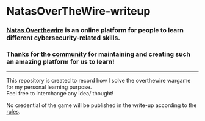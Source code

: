 # NatasOverTheWire-writeup

### [Natas Overthewire](https://overthewire.org/wargames/natas/) is an online platform for people to learn different cybersecurity-related skills. <br>
### Thanks for the [community](https://overthewire.org/information/staff.html) for maintaining and creating such an amazing platform for us to learn! <br>
------

This repository is created to record how I solve the overthewire wargame for my personal learning purpose. <br>
Feel free to interchange any idea/ thought! <br>

No credential of the game will be published in the write-up according to the [rules]([url](https://overthewire.org/rules/)).
